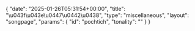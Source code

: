 {
    "date": "2025-01-26T05:31:54+00:00",
    "title": "\u043f\u043e\u0447\u0442\u0438",
    "type": "miscellaneous",
    "layout": "songpage",
    "params": {
        "id": "pochtich",
        "tonality": ""
    }
}